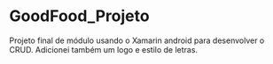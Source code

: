 # GoodFood_Projeto

Projeto final de módulo usando o Xamarin android para desenvolver o CRUD. 
Adicionei também um logo e estilo de letras.
